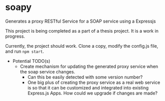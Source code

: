 # soapy
Generates a proxy RESTful Service for a SOAP service using a Expressjs

This project is being completed as a part of a thesis project. It is a work in progress.

Currently, the project should work. Clone a copy, modify the config.js file, and run `npm start`. 

- Potential TODO(s)
  * Create mechanism for updating the generated proxy service when the soap service changes. 
    * Can this be easily detected with some version number?
    * One big plus of creating the proxy service as a real web service is so that it can be customized and integrated into existing Express.js Apps. How could we upgrade if changes are made?
    
